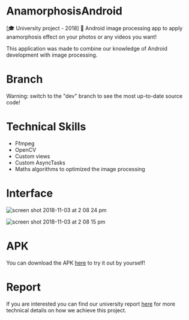 # AnamorphosisAndroid

[🎓 University project - 2018] 📸 Android image processing app to apply anamorphosis effect on your photos or any videos you want!

This application was made to combine our knowledge of Android development with image processing.

# Branch

Warning: switch to the "dev" branch to see the most up-to-date source code!

# Technical Skills
- Ffmpeg
- OpenCV
- Custom views
- Custom AsyncTasks
- Maths algorithms to optimized the image processing

# Interface

![screen shot 2018-11-03 at 2 08 24 pm](https://user-images.githubusercontent.com/15064826/47952971-1fa7e800-df77-11e8-8ea4-1c3873cc285a.png)

![screen shot 2018-11-03 at 2 08 15 pm](https://user-images.githubusercontent.com/15064826/47952970-1fa7e800-df77-11e8-8658-665e060595da.png)


# APK

You can download the APK [here](../develop/app-debug.apk) to try it out by yourself!

# Report

If you are interested you can find our university report [here](https://github.com/CyrilNb/AnamorphosisAndroid/files/2544990/Android.anamorphosis.presentation.pdf)
 for more technical details on how we achieve this project.
